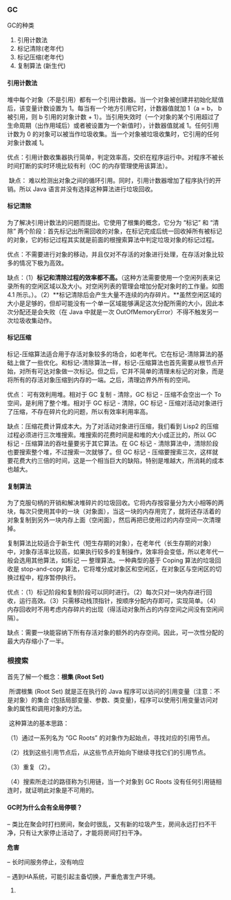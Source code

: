 ### GC

GC的种类

1. 引用计数法 
2. 标记清除(老年代)
3. 标记压缩(老年代)
4. 复制算法 (新生代)

#### 引用计数法

 堆中每个对象（不是引用）都有一个引用计数器。当一个对象被创建并初始化赋值后，该变量计数设置为 1。每当有一个地方引用它时，计数器值就加 1（a = b， b 被引用，则 b 引用的对象计数 + 1）。当引用失效时（一个对象的某个引用超过了生命周期（出作用域后）或者被设置为一个新值时），计数器值就减 1。任何引用计数为 0 的对象可以被当作垃圾收集。当一个对象被垃圾收集时，它引用的任何对象计数减 1。

​    优点：引用计数收集器执行简单，判定效率高，交织在程序运行中。对程序不被长时间打断的实时环境比较有利（OC 的内存管理使用该算法）。

​    缺点： 难以检测出对象之间的循环引用。同时，引用计数器增加了程序执行的开销。所以 Java 语言并没有选择这种算法进行垃圾回收。

#### 标记清除

为了解决引用计数法的问题而提出。它使用了根集的概念，它分为 “标记” 和 “清除” 两个阶段：首先标记出所需回收的对象，在标记完成后统一回收掉所有被标记的对象，它的标记过程其实就是前面的根搜索算法中判定垃圾对象的标记过程。

​    优点：不需要进行对象的移动，并且仅对不存活的对象进行处理，在存活对象比较多的情况下极为高效。

​      缺点：（1）**标记和清除过程的效率都不高。**（这种方法需要使用一个空闲列表来记录所有的空闲区域以及大小。对空闲列表的管理会增加分配对象时的工作量。如图 4.1 所示。）。（2）**标记清除后会产生大量不连续的内存碎片。**虽然空闲区域的大小是足够的，但却可能没有一个单一区域能够满足这次分配所需的大小，因此本次分配还是会失败（在 Java 中就是一次 OutOfMemoryError）不得不触发另一次垃圾收集动作。

#### 标记压缩

标记-压缩算法适合用于存活对象较多的场合，如老年代。它在标记-清除算法的基础上做了一些优化。和标记-清除算法一样，标记-压缩算法也首先需要从根节点开始，对所有可达对象做一次标记。但之后，它并不简单的清理未标记的对象，而是将所有的存活对象压缩到内存的一端。之后，清理边界外所有的空间。

优点： 可有效利用堆。相对于 GC 复制 - 清除，GC 标记 - 压缩不会空出一个 To 空间，是利用了整个堆。相对于 GC 标记 - 清除，GC 标记 - 压缩对活动对象进行了压缩，不存在碎片化的问题，所以有效率利用率高。

缺点：压缩花费计算成本大。为了对活动对象进行压缩，我们看到 Lisp2 的压缩过程必须进行三次堆搜索。堆搜索的花费时间是和堆的大小成正比的，所以 GC 标记 - 压缩算法的吞吐量要劣于其它算法。在 GC 标记 - 清除算法中，清除阶段也要搜索整个堆，不过搜索一次就够了。但 GC 标记 - 压缩要搜索三次，这样就要花费大约三倍的时间，这是一个相当巨大的缺陷，特别是堆越大，所消耗的成本也越大。

#### 复制算法

为了克服句柄的开销和解决堆碎片的垃圾回收。它将内存按容量分为大小相等的两块，每次只使用其中的一块（对象面），当这一块的内存用完了，就将还存活着的对象复制到另外一块内存上面（空闲面），然后再把已使用过的内存空间一次清理掉。

​      复制算法比较适合于新生代（短生存期的对象），在老年代（长生存期的对象）中，对象存活率比较高，如果执行较多的复制操作，效率将会变低，所以老年代一般会选用其他算法，如标记 — 整理算法。一种典型的基于 Coping 算法的垃圾回收是 stop-and-copy 算法，它将堆分成对象区和空闲区，在对象区与空闲区的切换过程中，程序暂停执行。

​      优点：（1）标记阶段和复制阶段可以同时进行。（2）每次只对一块内存进行回收，运行高效。（3）只需移动栈顶指针，按顺序分配内存即可，实现简单。（4）内存回收时不用考虑内存碎片的出现（得活动对象所占的内存空间之间没有空闲间隔）。

​      缺点：需要一块能容纳下所有存活对象的额外的内存空间。因此，可一次性分配的最大内存缩小了一半。

### 根搜索

首先了解一个概念：**根集 (Root Set)**

​    所谓根集 (Root Set) 就是正在执行的 Java 程序可以访问的引用变量（注意：不是对象）的集合 (包括局部变量、参数、类变量)，程序可以使用引用变量访问对象的属性和调用对象的方法。

​    这种算法的基本思路：

 （1）通过一系列名为 “GC Roots” 的对象作为起始点，寻找对应的引用节点。

 （2）找到这些引用节点后，从这些节点开始向下继续寻找它们的引用节点。

 （3）重复（2）。

 （4）搜索所走过的路径称为引用链，当一个对象到 GC Roots 没有任何引用链相连时，就证明此对象是不可用的。

#### GC时为什么会有全局停顿？

– 类比在聚会时打扫房间，聚会时很乱，又有新的垃圾产生，房间永远打扫不干净，只有让大家停止活动了，才能将房间打扫干净。

**危害**

– 长时间服务停止，没有响应

– 遇到HA系统，可能引起主备切换，严重危害生产环境。

1. 